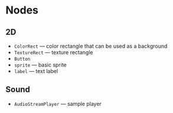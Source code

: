 # Nodes

## 2D

* `ColorRect` — color rectangle that can be used as a background
* `TextureRect` — texture rectangle
* `Button` 
* `sprite` — basic sprite
* `label` — text label

## Sound

* `AudioStreamPlayer` — sample player 